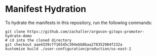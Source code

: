 # Manifest Hydration

To hydrate the manifests in this repository, run the following commands:

```shell
git clone https://github.com/zachaller/argocon-gitops-promoter-hydrate-demo
# cd into the cloned directory
git checkout aae4339cff16545c304ebb8baa278352984f232a
kustomize build ./user-configuration/production/us-east-2
```

